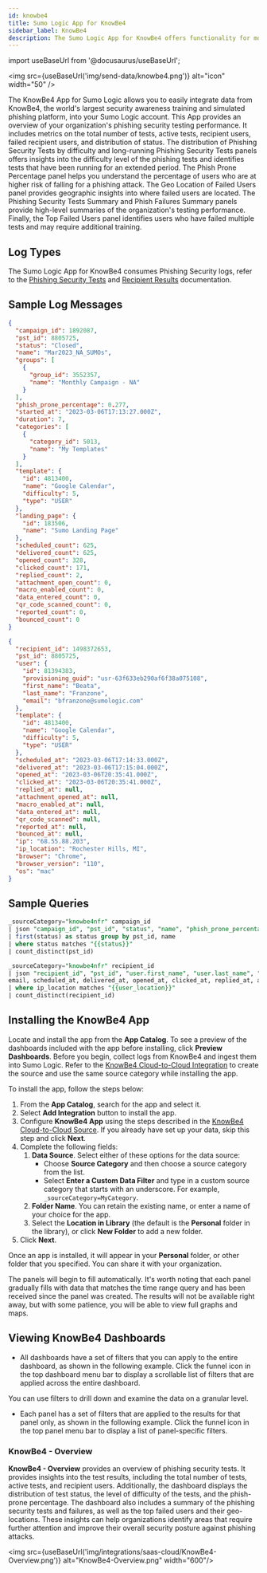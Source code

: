 ```yaml
---
id: knowbe4
title: Sumo Logic App for KnowBe4
sidebar_label: KnowBe4
description: The Sumo Logic App for KnowBe4 offers functionality for monitoring and analyzing KnowBe4 Phishing Security logs.
---
```


import useBaseUrl from '@docusaurus/useBaseUrl';

<img src={useBaseUrl('img/send-data/knowbe4.png')} alt="icon" width="50" />

The KnowBe4 App for Sumo Logic allows you to easily integrate data from KnowBe4, the world's largest security awareness training and simulated phishing platform, into your Sumo Logic account. This App provides an overview of your organization's phishing security testing performance. It includes metrics on the total number of tests, active tests, recipient users, failed recipient users, and distribution of status. The distribution of Phishing Security Tests by difficulty and long-running Phishing Security Tests panels offers insights into the difficulty level of the phishing tests and identifies tests that have been running for an extended period. The Phish Prone Percentage panel helps you understand the percentage of users who are at higher risk of falling for a phishing attack. The Geo Location of Failed Users panel provides geographic insights into where failed users are located. The Phishing Security Tests Summary and Phish Failures Summary panels provide high-level summaries of the organization's testing performance. Finally, the Top Failed Users panel identifies users who have failed multiple tests and may require additional training.

## Log Types

The Sumo Logic App for KnowBe4 consumes Phishing Security logs, refer to the [Phishing Security Tests](https://developer.knowbe4.com/rest/reporting#tag/Phishing/paths/~1v1~1phishing~1security_tests/get) and [Recipient Results](https://developer.knowbe4.com/rest/reporting#tag/Phishing/paths/~1v1~1phishing~1security_tests~1{pst_id}~1recipients/get) documentation.

## Sample Log Messages

```json title="Sample Phishing Security Tests Log"
{
  "campaign_id": 1892087,
  "pst_id": 8805725,
  "status": "Closed",
  "name": "Mar2023_NA_SUMOs",
  "groups": [
    {
      "group_id": 3552357,
      "name": "Monthly Campaign - NA"
    }
  ],
  "phish_prone_percentage": 0.277,
  "started_at": "2023-03-06T17:13:27.000Z",
  "duration": 7,
  "categories": [
    {
      "category_id": 5013,
      "name": "My Templates"
    }
  ],
  "template": {
    "id": 4813400,
    "name": "Google Calendar",
    "difficulty": 5,
    "type": "USER"
  },
  "landing_page": {
    "id": 183506,
    "name": "Sumo Landing Page"
  },
  "scheduled_count": 625,
  "delivered_count": 625,
  "opened_count": 328,
  "clicked_count": 171,
  "replied_count": 2,
  "attachment_open_count": 0,
  "macro_enabled_count": 0,
  "data_entered_count": 0,
  "qr_code_scanned_count": 0,
  "reported_count": 0,
  "bounced_count": 0
}
```

```json title="Sample Recipient Results Log"
{
  "recipient_id": 1498372653,
  "pst_id": 8805725,
  "user": {
    "id": 81394383,
    "provisioning_guid": "usr-63f633eb290af6f38a075108",
    "first_name": "Beata",
    "last_name": "Franzone",
    "email": "bfranzone@sumologic.com"
  },
  "template": {
    "id": 4813400,
    "name": "Google Calendar",
    "difficulty": 5,
    "type": "USER"
  },
  "scheduled_at": "2023-03-06T17:14:33.000Z",
  "delivered_at": "2023-03-06T17:15:04.000Z",
  "opened_at": "2023-03-06T20:35:41.000Z",
  "clicked_at": "2023-03-06T20:35:41.000Z",
  "replied_at": null,
  "attachment_opened_at": null,
  "macro_enabled_at": null,
  "data_entered_at": null,
  "qr_code_scanned": null,
  "reported_at": null,
  "bounced_at": null,
  "ip": "68.55.88.203",
  "ip_location": "Rochester Hills, MI",
  "browser": "Chrome",
  "browser_version": "110",
  "os": "mac"
}
```


## Sample Queries

```sql title="Total Phishing Security Tests"
_sourceCategory="knowbe4nfr" campaign_id
| json "campaign_id", "pst_id", "status", "name", "phish_prone_percentage", "started_at", "duration", "template.name", "template.difficulty", "scheduled_count", "delivered_count", "opened_count", "clicked_count", "replied_count", "attachment_open_count", "macro_enabled_count", "data_entered_count", "qr_code_scanned_count", "reported_count", "bounced_count" as campaign_id, pst_id, status, name, phish_prone_percentage, started_at, duration, template_name, template_difficulty, scheduled_count, delivered_count, opened_count, clicked_count, replied_count, attachment_open_count, macro_enabled_count, data_entered_count, qr_code_scanned_count, reported_count, bounced_count nodrop
| first(status) as status group by pst_id, name
| where status matches "{{status}}"
| count_distinct(pst_id)
```


```sql title="Total Recipient User"
_sourceCategory="knowbe4nfr" recipient_id
| json "recipient_id", "pst_id", "user.first_name", "user.last_name", "user.email", "scheduled_at", "delivered_at", "opened_at", "clicked_at", "replied_at", "attachment_opened_at", "macro_enabled_at", "data_entered_at", "qr_code_scanned", "reported_at", "bounced_at", "ip", "ip_location", "browser", "browser_version", "os" as recipient_id, pst_id, first_name, last_name,
email, scheduled_at, delivered_at, opened_at, clicked_at, replied_at, attachment_opened_at, macro_enabled_at, data_entered_at, qr_code_scanned, reported_at, bounced_at, ip, ip_location, browser, browser_version, os nodrop
| where ip_location matches "{{user_location}}"
| count_distinct(recipient_id)
```

## Installing the KnowBe4 App

Locate and install the app from the **App Catalog**. To see a preview of the dashboards included with the app before installing, click **Preview Dashboards**.
Before you begin, collect logs from KnowBe4 and ingest them into Sumo Logic. Refer to the [KnowBe4 Cloud-to-Cloud Integration](/docs/send-data/hosted-collectors/cloud-to-cloud-integration-framework/knowbe4-api-source/) to create the source and use the same source category while installing the app.

To install the app, follow the steps below:
1. From the **App Catalog**, search for the app and select it.
1. Select **Add Integration** button to install the app.
1. Configure **KnowBe4 App** using the steps described in the [KnowBe4 Cloud-to-Cloud Source](/docs/send-data/hosted-collectors/cloud-to-cloud-integration-framework/knowbe4-api-source/). If you already have set up your data, skip this step and click **Next**.
1. Complete the following fields:
   1. **Data Source**. Select either of these options for the data source:
      * Choose **Source Category** and then choose a source category from the list.
      * Select **Enter a Custom Data Filter** and type in a custom source category that starts with an underscore. For example, `_sourceCategory=MyCategory`.
    2. **Folder Name**. You can retain the existing name, or enter a name of your choice for the app. 
    3. Select the **Location in Library** (the default is the **Personal** folder in the library), or click **New Folder** to add a new folder.
1. Click **Next**.

Once an app is installed, it will appear in your **Personal** folder, or other folder that you specified. You can share it with your organization.

The panels will begin to fill automatically. It's worth noting that each panel gradually fills with data that matches the time range query and has been received since the panel was created. The results will not be available right away, but with some patience, you will be able to view full graphs and maps.

## Viewing KnowBe4 Dashboards​

* All dashboards have a set of filters that you can apply to the entire dashboard, as shown in the following example. Click the funnel icon in the top dashboard menu bar to display a scrollable list of filters that are applied across the entire dashboard.

 You can use filters to drill down and examine the data on a granular level.

* Each panel has a set of filters that are applied to the results for that panel only, as shown in the following example. Click the funnel icon in the top panel menu bar to display a list of panel-specific filters.

### KnowBe4 - Overview

**KnowBe4 - Overview** provides an overview of phishing security tests. It provides insights into the test results, including the total number of tests, active tests, and recipient users. Additionally, the dashboard displays the distribution of test status, the level of difficulty of the tests, and the phish-prone percentage. The dashboard also includes a summary of the phishing security tests and failures, as well as the top failed users and their geo-locations. These insights can help organizations identify areas that require further attention and improve their overall security posture against phishing attacks.

<img src={useBaseUrl('img/integrations/saas-cloud/KnowBe4-Overview.png')} alt="KnowBe4-Overview.png" width="600"/>